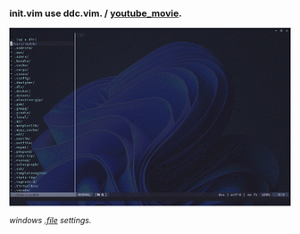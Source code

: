 ### init.vim use ddc.vim. / [youtube_movie](https://youtu.be/xRNDvD-qq1c).

![myenv](https://github.com/takkii/.netfile/blob/main/images/myenv.gif)

_windows [.file](https://github.com/takkii/.netfile/wiki/japan) settings._
